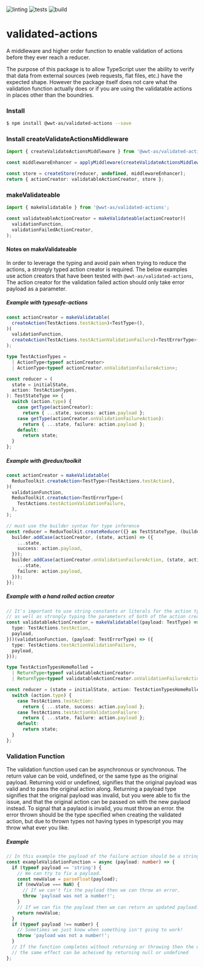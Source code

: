 ![linting](https://github.com/wwt/validated-actions/workflows/linting/badge.svg)
![tests](https://github.com/wwt/validated-actions/workflows/tests/badge.svg)
![build](https://github.com/wwt/validated-actions/workflows/build/badge.svg)

# validated-actions

A middleware and higher order function to enable validation of actions before they ever reach a reducer.

The purpose of this package is to allow TypeScript user the ability to verify that data from external sources (web requests, flat files, etc.) have the expected shape. However the package itself does not care what the validation function actually does or if you are using the validatable actions in places other than the boundries.

### Install

```bash
$ npm install @wwt-as/validated-actions --save
```

### Install createValidateActionsMiddleware

```typescript
import { createValidateActionsMiddleware } from '@wwt-as/validated-actions';

const middlewareEnhancer = applyMiddleware(createValidateActionsMiddleware());

const store = createStore(reducer, undefined, middlewareEnhancer);
return { actionCreator: validatableActionCreator, store };
```

### makeValidateable

```typescript
import { makeValidatable } from '@wwt-as/validated-actions';

const validateableActionCreator = makeValidateable(actionCreator)(
  validationFunction,
  validationFailedActionCreator,
);
```

#### Notes on makeValidateable

In order to leverage the typing and avoid pain when trying to reduce the actions, a strongly typed action creator is required. The below examples use action creators that have been tested with `@wwt-as/validated-actions`, The action creator for the validation failed action should only take error payload as a parameter.

##### Example with typesafe-actions

```typescript
const actionCreator = makeValidatable(
  createAction(TestActions.testAction)<TestType>(),
)(
  validationFunction,
  createAction(TestActions.testActionValidationFailure)<TestErrorType>(),
);

type TestActionTypes =
  | ActionType<typeof actionCreator>
  | ActionType<typeof actionCreator.onValidationFailureAction>;

const reducer = (
  state = initialState,
  action: TestActionTypes,
): TestStateType => {
  switch (action.type) {
    case getType(actionCreator):
      return { ...state, success: action.payload };
    case getType(actionCreator.onValidationFailureAction):
      return { ...state, failure: action.payload };
    default:
      return state;
  }
};
```

##### Example with @redux/toolkit

```typescript
const actionCreator = makeValidatable(
  ReduxToolkit.createAction<TestType>(TestActions.testAction),
)(
  validationFunction,
  ReduxToolkit.createAction<TestErrorType>(
    TestActions.testActionValidationFailure,
  ),
);

// must use the builder syntax for type inference
const reducer = ReduxToolkit.createReducer({} as TestStateType, (builder) => {
  builder.addCase(actionCreator, (state, action) => ({
    ...state,
    success: action.payload,
  }));
  builder.addCase(actionCreator.onValidationFailureAction, (state, action) => ({
    ...state,
    failure: action.payload,
  }));
});
```

##### Example with a hand rolled action creator

```typescript
// It's important to use string constants or literals for the action types,
// as well as strongly typing the parameters of both of the action creators.
const validatableActionCreator = makeValidatable((payload: TestType) => ({
  type: TestActions.testAction,
  payload,
}))(validationFunction, (payload: TestErrorType) => ({
  type: TestActions.testActionValidationFailure,
  payload,
}));

type TestActionTypesHomeRolled =
  | ReturnType<typeof validatableActionCreator>
  | ReturnType<typeof validatableActionCreator.onValidationFailureAction>;

const reducer = (state = initialState, action: TestActionTypesHomeRolled) => {
  switch (action.type) {
    case TestActions.testAction:
      return { ...state, success: action.payload };
    case TestActions.testActionValidationFailure:
      return { ...state, failure: action.payload };
    default:
      return state;
  }
};
```

### Validation Function

The validation function used can be asynchronous or synchronous. The return value can be void, undefined, or the same type as the original payload. Returning void or undefined, signifies that the original payload was valid and to pass the original action along. Returning a payload type signifies that the original payload was invalid, but you were able to fix the issue, and that the original action can be passed on with the new paylaod instead. To signal that a paylaod is invalid, you must throw an error. the error thrown should be the type specified when creating the validated action, but due to thrown types not having types in typescript you may throw what ever you like.

##### Example

```typescript
// In this example the payload of the failure action should be a string
const exampleValidationFunction = async (payload: number) => {
  if (typeof payload == 'string') {
    // We can try to fix a payload.
    const newValue = parseFloat(payload);
    if (newValue === NaN) {
      // If we can't fix the payload then we can throw an error.
      throw 'payload was not a number!';
    }
    // If we can fix the payload then we can return an updated payload.
    return newValue;
  }
  if (typeof payload !== number) {
    // Sometimes we just know when something isn't going to work!
    throw 'payload was not a number!';
  }
  // If the function completes without returning or throwing then the original payload is used
  // the same effect can be acheived by returning null or undefined
};
```

